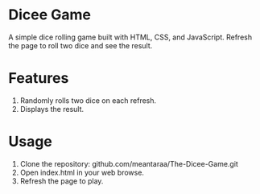 # Dicee Game
A simple dice rolling game built with HTML, CSS, and JavaScript. Refresh the page to roll two dice and see the result.

# Features
1. Randomly rolls two dice on each refresh.
2. Displays the result.

# Usage
1. Clone the repository: github.com/meantaraa/The-Dicee-Game.git
2. Open index.html in your web browse.
3. Refresh the page to play.
